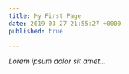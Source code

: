 ```yaml
---
title: My First Page
date: 2019-03-27 21:55:27 +0000
published: true

---
```

_Lorem ipsum dolor sit amet..._